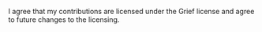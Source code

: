 I agree that my contributions are licensed under the Grief license and agree to future changes to the licensing.

